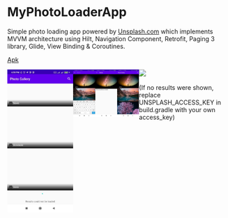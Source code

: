 # MyPhotoLoaderApp

Simple photo loading app powered by [Unsplash.com](https://unsplash.com) which implements MVVM architecture using Hilt, Navigation Component, Retrofit, Paging 3 library, Glide, View Binding & Coroutines.

[Apk](https://github.com/behnawwm/MyPhotoLoaderApp/blob/master/Apk/MyPhotoLoader.apk)

<img src="https://github.com/behnawwm/MyPhotoLoaderApp/blob/master/screenshots/ezgif-2-b548f7d32d1b.gif?raw=true" width="50%" >

<img src="https://github.com/behnawwm/MyPhotoLoaderApp/blob/master/screenshots/photo5803347900867130566.jpg" align="left" width="30%" >
<img src="https://github.com/behnawwm/MyPhotoLoaderApp/blob/master/screenshots/photo5803347900867130568.jpg" align="left" width="10%" >
<img src="https://github.com/behnawwm/MyPhotoLoaderApp/blob/master/screenshots/photo5803347900867130569.jpg" align="left" width="10%" >
<img src="https://github.com/behnawwm/MyPhotoLoaderApp/blob/master/screenshots/photo5803347900867130570.jpg" align="left" width="10%" >


(If no results were shown, replace UNSPLASH_ACCESS_KEY in build.gradle with your own access_key)
